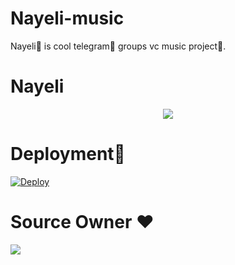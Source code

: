 # Nayeli-music
Nayeli🥀 is cool telegram🍎 groups vc music project🎋.


# Nayeli
<p align="center">
  <img src="https://telegra.ph/file/fd961d7a57de98ea477a8.jpg">
</p>

# Deployment🎋
[![Deploy](https://www.herokucdn.com/deploy/button.svg)](https://heroku.com/deploy?template=https://github.com/doozylab-lk/video-stream)

# Source Owner ♥️ 
<a href="https://t.me/SANTA_R1"><img src="https://img.shields.io/badge/Join-Group%20Support-blue.svg?style=for-the-badge&logo=Telegram"></a> 
